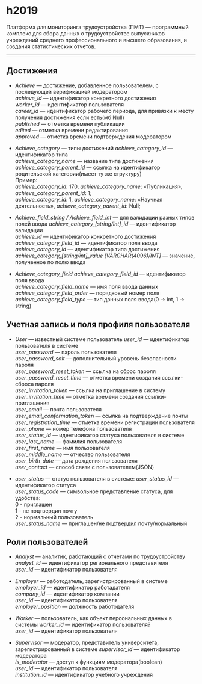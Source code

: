 # h2019

Платформа для мониторинга трудоустройства (ПМТ) — программный комплекс для сбора данных о трудоустройстве выпускников учреждений среднего профессионального и высшего образования, и создания статистических отчетов.


***
## **Достижения**
* *Achieve* — достижение, добавленное пользователем, с последующей верификацией модератором <br/>
*achieve_id* — идентификатор конкретного достижения <br/>
*worker_id* — идентификатор пользователя <br/>
*career_id* — идентификатор рабочего периода, для привязки к месту получения достижения если есть(мб Null) <br/>
*published* — отметка времени публикации <br/>
*edited* —  отметка времени редактирования <br/>
*approved* —  отметка времени подтверждения модератором <br/>

* *Achieve_category* — типы достижений
*achieve_category_id* —  идентификатор типа <br/>
*achieve_category_name* — название типа достижения <br/>
*achieve_category_parent_id* — ссылка на идентификатор родительской категории(имеет ту же структуру) <br/>
Пример: <br/>
*achieve_category_id*: 170, *achieve_category_name*: «Публикация», *achieve_category_parent_id*: 1; <br/>
*achieve_category_id*: 1, *achieve_category_name*: «Научная деятельность», *achieve_category_parent_id*: Null; <br/>

* *Achieve_field_string / Achieve_field_int* — для валидации разных типов полей ввода 
*achieve_category_\[string/int]_id* — идентификатор валидации <br/>
*achieve_id* — идентификатор конкретного достижения <br/>
*achieve_category_field_id* —  идентификатор поля ввода <br/>
*achieve_category_id* — идентификатор типа достижения <br/>
*achieve_category_\[string\/int]_value \[VARCHAR(4096)\/INT]* — значение, полученное по полю ввода <br/>

* *Achieve_category_field*
*achieve_category_field_id*  — идентификатор поля ввода <br/>
*achieve_category_field_name* — имя поля ввода данных <br/>
*achieve_category_field_order* — порядковый номер поля <br/>
*achieve_category_field_type* — тип данных поля ввода(0 → int, 1 → string) <br/>

## **Учетная запись и поля профиля пользователя**

* *User* — известный системе пользователь
*user_id* — идентификатор пользователя в системе <br/>
*user_password* — пароль пользователя <br/>
*user_password_salt* — дополнительный уровень безопасности пароля <br/>
*user_password_reset_token* — ссылка на сброс пароля <br/>
*user_password_reset_time* — отметка времени создания ссылки-сброса пароля <br/>
*user_invitation_token* — ссылка на приглашение в систему <br/>
*user_invitation_time* — отметка времени создания ссылки-приглашения <br/>
*user_email* — почта пользователя <br/>
*user_email_conformation_token* — ссылка на подтверждение почты <br/>
*user_registration_time* — отметка времени регистрации пользователя <br/>
*user_phone* — номер телефона пользователя <br/>
*user_status_id* — идентификатор статуса пользователя в системе <br/>
*user_last_name* — фамилия пользователя <br/>
*user_first_name* — имя пользователя <br/>
*user_middle_name* — отчество пользователя <br/>
*user_birth_date* — дата рождения пользователя <br/>
*user_contact* — способ связи с пользователем(JSON) <br/>

* *user_status* — статус пользователя в системе: 
*user_status_id* — идентификатор статуса <br/>
*user_status_code* — символьное представление статуса, для удобства: <br/>
0 - приглашен <br/>
1 - не подтвердил почту <br/>
2 - нормальный пользователь <br/>
*user_status_name* — приглашен/не подтвердил почту/нормальный <br/>

## **Роли пользователей**

* *Analyst* — аналитик, работающий с отчетами по трудоустройству 
*analyst_id* — идентификатор регионального представителя <br/>
*user_id* — идентификатор пользователя <br/>

* *Employer* — работодатель, зарегистрированный в системе
*employer_id* — идентификатор работадателя <br/>
*company_id* — идентификатор компании <br/>
*user_id* — идентификатор пользователя <br/>
*employer_position* — должность работодателя <br/>

* *Worker* — пользователь, как объект персональных данных в системы
*worker_id* — идентификатор пользователя? <br/>
*user_id* — идентификатор пользователя <br/>

* *Supervisor* — модератор, представитель университета, зарегистрированный в системе
*supervisor_id* — идентификатор модератора <br/>
*is_moderator* — доступ к функциям модератора(boolean) <br/> 
*user_id* — идентификатор пользователя <br/>
*institution_id* — идентификатор учебного учреждения <br/>
